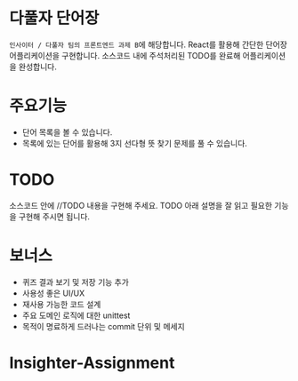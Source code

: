 # 다풀자 단어장
`인사이터 / 다풀자 팀의 프론트엔드 과제 B`에 해당합니다. React를 활용해 간단한 단어장 어플리케이션을 구현합니다. 소스코드 내에 주석처리된 TODO를 완료해 어플리케이션을 완성합니다.

# 주요기능

- 단어 목록을 볼 수 있습니다.
- 목록에 있는 단어를 활용해 3지 선다형 뜻 찾기 문제를 풀 수 있습니다.

# TODO

소스코드 안에 //TODO 내용을 구현해 주세요. TODO 아래 설명을 잘 읽고 필요한 기능을 구현해 주시면 됩니다.

# 보너스
- 퀴즈 결과 보기 및 저장 기능 추가
- 사용성 좋은 UI/UX
- 재사용 가능한 코드 설계
- 주요 도메인 로직에 대한 unittest
- 목적이 명료하게 드러나는 commit 단위 및 메세지
# Insighter-Assignment
